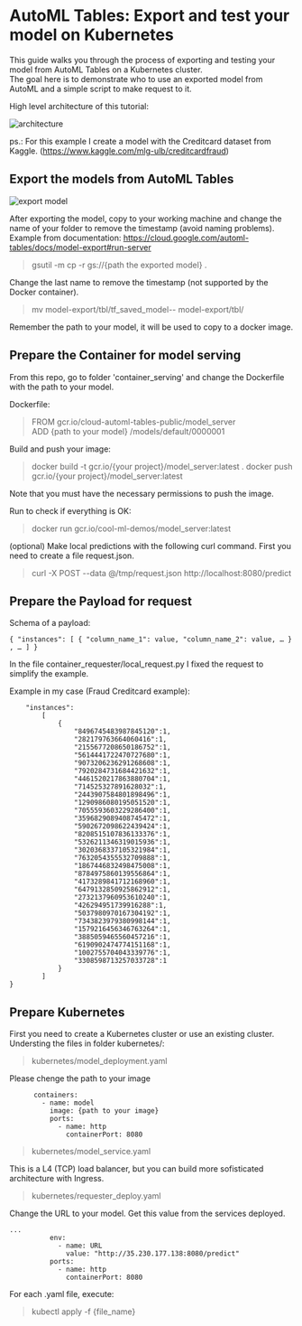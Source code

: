 # AutoML Tables: Export and test your model on Kubernetes

This guide walks you through the process of exporting and testing your model from AutoML Tables on a Kubernetes cluster.\
The goal here is to demonstrate who to use an exported model from AutoML and a simple script to make request to it.

High level architecture of this tutorial:

![architecture](/diagrams/architecture.png)

ps.: For this example I create a model with the Creditcard dataset from Kaggle. (https://www.kaggle.com/mlg-ulb/creditcardfraud)

## Export the models from AutoML Tables

![export model](/diagrams/export.png)

After exporting the model, copy to your working machine and change the name of your folder to remove the timestamp (avoid naming problems).\
Example from documentation:
https://cloud.google.com/automl-tables/docs/model-export#run-server

> gsutil -m cp -r gs://{path the exported model} .
    
Change the last name to remove the timestamp (not supported by the Docker container).
    
> mv model-export/tbl/tf_saved_model-<model-name>-<export-timestamp> model-export/tbl/<new-dir-name>

Remember the path to your model, it will be used to copy to a docker image.

## Prepare the Container for model serving

From this repo, go to folder 'container_serving' and change the Dockerfile with the path to your model.

Dockerfile:
> FROM gcr.io/cloud-automl-tables-public/model_server\
> ADD {path to your model} /models/default/0000001

Build and push your image:
> docker build -t gcr.io/{your project}/model_server:latest .
> docker push gcr.io/{your project}/model_server:latest

Note that you must have the necessary permissions to push the image.

Run to check if everything is OK:
> docker run gcr.io/cool-ml-demos/model_server:latest
    
(optional) Make local predictions with the following curl command. First you need to create a file request.json.

> curl -X POST --data @/tmp/request.json http://localhost:8080/predict

## Prepare the Payload for request

Schema of a payload:
```
{ "instances": [ { "column_name_1": value, "column_name_2": value, … } , … ] }
```

In the file container_requester/local_request.py I fixed the request to simplify the example.

Example in my case (Fraud Creditcard example):
```{
    "instances": 
        [
            {
                "8496745483987845120":1,
                "282179763664060416":1,
                "2155677208650186752":1,
                "5614441722470727680":1,
                "9073206236291268608":1,
                "7920284731684421632":1,
                "4461520217863880704":1,
                "714525327891628032":1,
                "2443907584801898496":1,
                "1290986080195051520":1,
                "7055593603229286400":1,
                "3596829089408745472":1,
                "5902672098622439424":1,
                "8208515107836133376":1,
                "5326211346319015936":1,
                "3020368337105321984":1,
                "7632054355532709888":1,
                "1867446832498475008":1,
                "8784975860139556864":1,
                "4173289841712168960":1,
                "6479132850925862912":1,
                "2732137960953610240":1,
                "426294951739916288":1,
                "5037980970167304192":1,
                "7343823979380998144":1,
                "1579216456346763264":1,
                "3885059465560457216":1,
                "6190902474774151168":1,
                "1002755704043339776":1,
                "3308598713257033728":1
            }
        ]
}
```

## Prepare Kubernetes

First you need to create a Kubernetes cluster or use an existing cluster.\
Understing the files in folder kubernetes/:

> kubernetes/model_deployment.yaml

Please chenge the path to your image
```
      containers:
        - name: model
          image: {path to your image}
          ports:
            - name: http
              containerPort: 8080
```

> kubernetes/model_service.yaml

This is a L4 (TCP) load balancer, but you can build more sofisticated architecture with Ingress.

> kubernetes/requester_deploy.yaml

Change the URL to your model.
Get this value from the services deployed.
```
...
          env:
            - name: URL
              value: "http://35.230.177.138:8080/predict"
          ports:
            - name: http
              containerPort: 8080
```

For each .yaml file, execute:
> kubectl apply -f {file_name}
